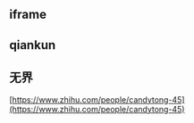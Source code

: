 ## iframe

## qiankun

## 无界

[https://www.zhihu.com/people/candytong-45](https://www.zhihu.com/people/candytong-45)

